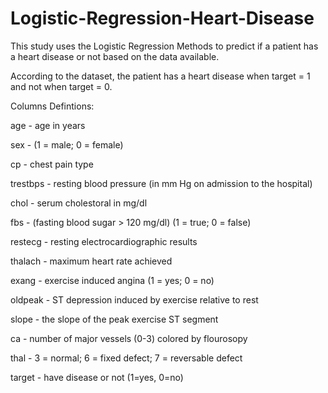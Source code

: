# Logistic-Regression-Heart-Disease

This study uses the Logistic Regression Methods to predict if a patient has a heart disease or not based on the data available.

According to the dataset, the patient has a heart disease when target = 1 and not when target = 0.

Columns Defintions:

age - age in years

sex - (1 = male; 0 = female)

cp - chest pain type

trestbps - resting blood pressure (in mm Hg on admission to the hospital)

chol - serum cholestoral in mg/dl

fbs - (fasting blood sugar > 120 mg/dl) (1 = true; 0 = false)

restecg - resting electrocardiographic results

thalach - maximum heart rate achieved

exang - exercise induced angina (1 = yes; 0 = no)

oldpeak - ST depression induced by exercise relative to rest

slope - the slope of the peak exercise ST segment

ca - number of major vessels (0-3) colored by flourosopy

thal - 3 = normal; 6 = fixed defect; 7 = reversable defect

target - have disease or not (1=yes, 0=no)
